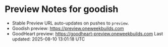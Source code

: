 # Preview Notes for goodish
- Stable Preview URL auto-updates on pushes to `preview`.
- Goodish preview:  https://preview.oneweekbuilds.com
- GoodHeart preview: https://goodheart-preview.oneweekbuilds.com
Last updated: 2025-08-10 13:01:18 UTC
